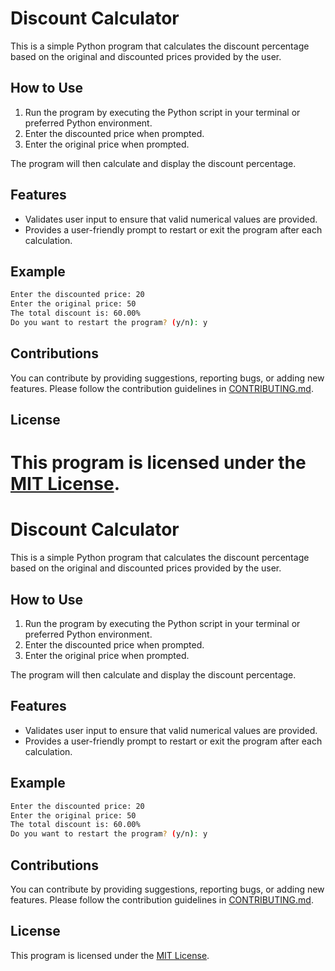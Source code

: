 # Discount Calculator

This is a simple Python program that calculates the discount percentage based on the original and discounted prices provided by the user.

## How to Use

1. Run the program by executing the Python script in your terminal or preferred Python environment.
2. Enter the discounted price when prompted.
3. Enter the original price when prompted.

The program will then calculate and display the discount percentage.

## Features

- Validates user input to ensure that valid numerical values are provided.
- Provides a user-friendly prompt to restart or exit the program after each calculation.

## Example

```bash
Enter the discounted price: 20
Enter the original price: 50
The total discount is: 60.00%
Do you want to restart the program? (y/n): y
```

## Contributions
You can contribute by providing suggestions, reporting bugs, or adding new features. Please follow the contribution guidelines in [CONTRIBUTING.md](/CONTRIBUTING.md).

## License
This program is licensed under the [MIT License](/LICENSE).
=======
# Discount Calculator

This is a simple Python program that calculates the discount percentage based on the original and discounted prices provided by the user.

## How to Use

1. Run the program by executing the Python script in your terminal or preferred Python environment.
2. Enter the discounted price when prompted.
3. Enter the original price when prompted.

The program will then calculate and display the discount percentage.

## Features

- Validates user input to ensure that valid numerical values are provided.
- Provides a user-friendly prompt to restart or exit the program after each calculation.

## Example

```bash
Enter the discounted price: 20
Enter the original price: 50
The total discount is: 60.00%
Do you want to restart the program? (y/n): y
```

## Contributions
You can contribute by providing suggestions, reporting bugs, or adding new features. Please follow the contribution guidelines in [CONTRIBUTING.md](/CONTRIBUTING.md).

## License
This program is licensed under the [MIT License](/LICENSE).
